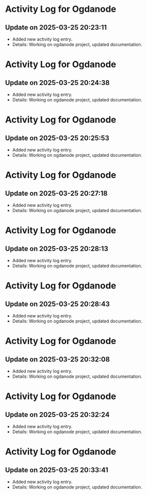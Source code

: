 # Activity Log for Ogdanode

## Update on 2025-03-25 20:23:11
- Added new activity log entry.
- Details: Working on ogdanode project, updated documentation.

# Activity Log for Ogdanode

## Update on 2025-03-25 20:24:38
- Added new activity log entry.
- Details: Working on ogdanode project, updated documentation.

# Activity Log for Ogdanode

## Update on 2025-03-25 20:25:53
- Added new activity log entry.
- Details: Working on ogdanode project, updated documentation.

# Activity Log for Ogdanode

## Update on 2025-03-25 20:27:18
- Added new activity log entry.
- Details: Working on ogdanode project, updated documentation.

# Activity Log for Ogdanode

## Update on 2025-03-25 20:28:13
- Added new activity log entry.
- Details: Working on ogdanode project, updated documentation.

# Activity Log for Ogdanode

## Update on 2025-03-25 20:28:43
- Added new activity log entry.
- Details: Working on ogdanode project, updated documentation.

# Activity Log for Ogdanode

## Update on 2025-03-25 20:32:08
- Added new activity log entry.
- Details: Working on ogdanode project, updated documentation.

# Activity Log for Ogdanode

## Update on 2025-03-25 20:32:24
- Added new activity log entry.
- Details: Working on ogdanode project, updated documentation.

# Activity Log for Ogdanode

## Update on 2025-03-25 20:33:41
- Added new activity log entry.
- Details: Working on ogdanode project, updated documentation.

